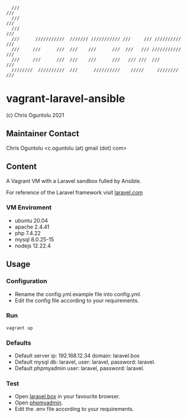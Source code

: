 
      ///                                                               ///     
      ///                                                               ///     
      ///                                                               ///     
      ///      ///////////  /////// /////////// ///     /// //////////  ///     
      ///     ///      ///  ///    ///      ///  ///   /// ///////////  ///     
      ///     ///      ///  ///    ///      ///   /// ///  ///          ///     
      ////////  //////////  ///      //////////    /////     ////////   ///     

# vagrant-laravel-ansible
 (c) Chris Oguntolu 2021

## Maintainer Contact
Chris Oguntolu <c.oguntolu (at) gmail (dot) com>

## Content
A Vagrant VM with a Laravel sandbox fulled by Ansible.

For reference of the Laravel framework visit [laravel.com](https://laravel.com/)

### VM Enviroment
* ubuntu 20.04
* apache 2.4.41
* php 7.4.22
* mysql 8.0.25-15
* nodejs 12.22.4

## Usage

### Configuration
* Rename the config.yml.example file into config.yml.
* Edit the config file according to your requirements.

### Run
```
vagrant up
```

### Defaults
* Default server ip: 192.168.12.34 domain: laravel.box
* Default mysql db: laravel, user: laravel, password: laravel.
* Default phpmyadmin user: laravel, password: laravel.

### Test
* Open [laravel.box](http://laravel.box) in your favourite browser.
* Open [phpmyadmin](http://laravel.box/phpmyadmin).
* Edit the .env file according to your requirements.
